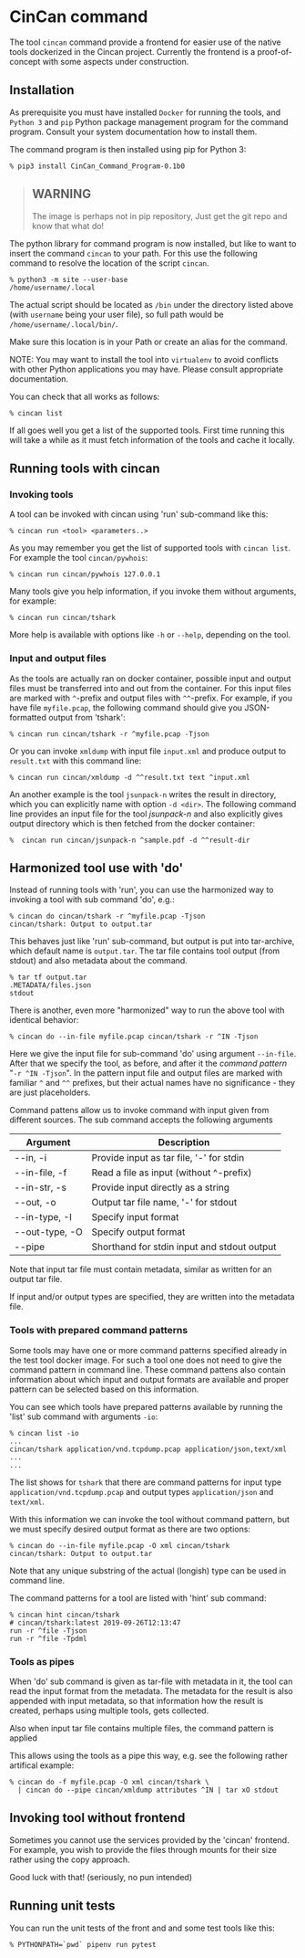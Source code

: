 # CinCan command

The tool `cincan` command provide a frontend
for easier use of the native tools dockerized in the Cincan project.
Currently the frontend is a proof-of-concept with some aspects under construction.

## Installation

As prerequisite you must have installed `Docker` for running the tools,
and `Python 3` and `pip` Python package management program for the command program.
Consult your system documentation how to install them.

The command program is then installed using pip for Python 3:

    % pip3 install CinCan_Command_Program-0.1b0

> ## WARNING
> The image is perhaps not in pip repository,
> Just get the git repo and know that what do!

The python library for command program is now installed, but like to want to insert
the command `cincan` to your path.
For this use the following command to resolve the location of the script `cincan`.

    % python3 -m site --user-base
    /home/username/.local

The actual script should be located as `/bin` under the directory listed above
(with `username` being your user file),
so full path would be `/home/username/.local/bin/`.

Make sure this location is in your Path or create an alias for the command.

NOTE: You may want to install the tool into `virtualenv` to avoid conflicts with
other Python applications you may have. Please consult appropriate documentation.

You can check that all works as follows:

    % cincan list

If all goes well you get a list of the supported tools.
First time running this will take a while as it must fetch information of the tools
and cache it locally.

## Running tools with cincan

### Invoking tools

A tool can be invoked with cincan using 'run' sub-command like this:

    % cincan run <tool> <parameters..>

As you may remember you get the list of supported tools with `cincan list`.
For example the tool `cincan/pywhois`:

    % cincan run cincan/pywhois 127.0.0.1

Many tools give you help information, if you invoke them without arguments, for example:

    % cincan run cincan/tshark

More help is available with options like `-h` or `--help`, depending on the tool.

### Input and output files

As the tools are actually ran on docker container, possible input and output files must be
transferred into and out from the container. For this input files are marked with 
`^`-prefix and output files with `^^`-prefix.
For example, if you have file `myfile.pcap`, 
the following command should give you JSON-formatted output from 'tshark':

    % cincan run cincan/tshark -r ^myfile.pcap -Tjson

Or you can invoke `xmldump` with input file `input.xml` and produce output 
to `result.txt` with this command line:

    % cincan run cincan/xmldump -d ^^result.txt text ^input.xml 

An another example is the tool `jsunpack-n` writes the result in directory, which
you can explicitly name with option `-d <dir>`.
The following command line provides an input file for the tool _jsunpack-n_
and also explicitly gives output directory which is then fetched from the
docker container:

    %  cincan run cincan/jsunpack-n ^sample.pdf -d ^^result-dir

## Harmonized tool use with 'do'

Instead of running tools with 'run', you can use the harmonized way to invoking a tool
with sub command 'do', e.g.:

    % cincan do cincan/tshark -r ^myfile.pcap -Tjson
    cincan/tshark: Output to output.tar

This behaves just like 'run' sub-command, but output is put into tar-archive,
which default name is `output.tar`. The tar file contains tool output (from stdout)
and also metadata about the command.

    % tar tf output.tar
    .METADATA/files.json
    stdout

There is another, even more "harmonized" way to run the above tool with identical behavior:

    % cincan do --in-file myfile.pcap cincan/tshark -r ^IN -Tjson

Here we give the input file for sub-command 'do' using argument `--in-file`.
After that we specify the tool, as before, and after it the *command pattern*
"`-r ^IN -Tjson`". In the pattern input file and output files are marked with familiar
`^` and `^^` prefixes, but their actual names have no significance - they are just
placeholders.

Command pattens allow us to invoke command with input given from different sources.
The sub command accepts the following arguments

| Argument                | Description                                        |
|-------------------------|----------------------------------------------------|
| --in, -i                | Provide input as tar file, '-' for stdin          |
| --in-file, -f           | Read a file as input (without ^-prefix)           |
| --in-str, -s            | Provide input directly as a string                |
| --out, -o               | Output tar file name, '-' for stdout              |
| --in-type, -I           | Specify input format                              |
| --out-type, -O          | Specify output format                             |
| --pipe                  | Shorthand for stdin input and stdout output       |

Note that input tar file must contain metadata, similar as written for an output tar file.

If input and/or output types are specified, they are written into the metadata file.

### Tools with prepared command patterns

Some tools may have one or more command patterns specified already in the
test tool docker image. For such a tool one does not need to give the command
pattern in command line. These command pattens also contain information about
which input and output formats are available and proper pattern can be
selected based on this information.

You can see which tools have prepared patterns available by running the 'list'
sub command with arguments `-io`:

    % cincan list -io
    ...
    cincan/tshark application/vnd.tcpdump.pcap application/json,text/xml ...
    ...

The list shows for `tshark` that there are command patterns for input type
`application/vnd.tcpdump.pcap` and output types
`application/json` and `text/xml`.

With this information we can invoke the tool without command pattern, but we
must specify desired output format as there are two options:

    % cincan do --in-file myfile.pcap -O xml cincan/tshark
    cincan/tshark: Output to output.tar

Note that any unique substring of the actual (longish) type can be used in command line.

The command patterns for a tool are listed with 'hint' sub command:

    % cincan hint cincan/tshark
    # cincan/tshark:latest 2019-09-26T12:13:47
    run -r ^file -Tjson
    run -r ^file -Tpdml

### Tools as pipes

When 'do' sub command is given as tar-file with metadata in it,
the tool can read the input format from the metadata.
The metadata for the result is also appended with input metadata, so that
information how the result is created, perhaps using multiple tools, gets collected.

Also when input tar file contains multiple files, the command pattern is applied

This allows using the tools as a pipe this way, e.g. see the following rather artifical
example:

    % cincan do -f myfile.pcap -O xml cincan/tshark \
      | cincan do --pipe cincan/xmldump attributes ^IN | tar xO stdout

## Invoking tool without frontend

Sometimes you cannot use the services provided by the 'cincan' frontend.
For example, you wish to provide the files through mounts for their size
rather using the copy approach.

Good luck with that! (seriously, no pun intended)

## Running unit tests

You can run the unit tests of the front and and some test tools like this:

    % PYTHONPATH=`pwd` pipenv run pytest
